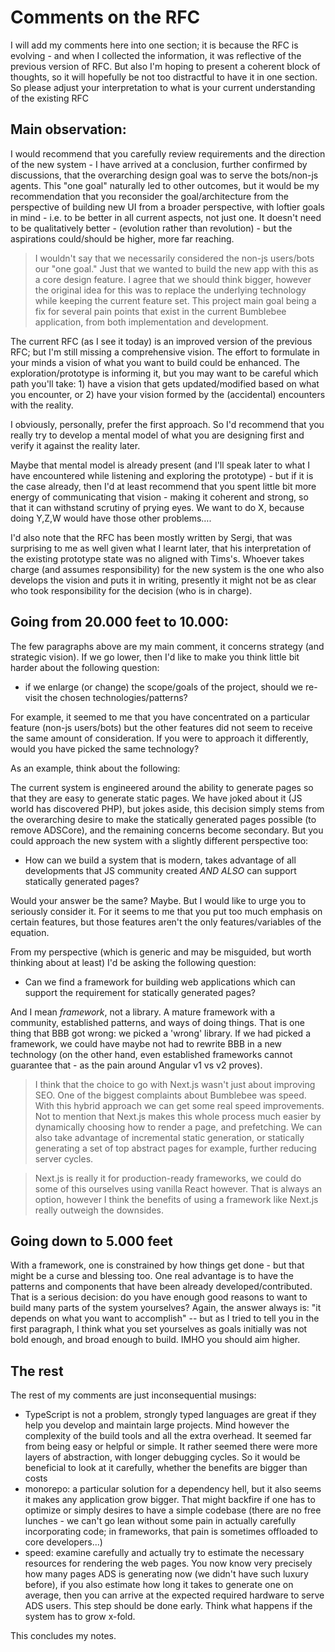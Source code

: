 # Comments on the RFC

I will add my comments here into one section; it is because the RFC is evolving - and when I collected the information, it was reflective of the previous version of RFC. But also I'm hoping to present a coherent block of thoughts, so it will hopefully be not too distractful to have it in one section. So please adjust your interpretation to what is your current understanding of the existing RFC

## Main observation:

I would recommend that you carefully review requirements and the direction of the new system - I have arrived at a conclusion, further confirmed by discussions, that the overarching design goal was to serve the bots/non-js agents. This "one goal" naturally led to other outcomes, but it would be my recommendation that you reconsider the goal/architecture from the perspective of building new UI from a broader perspective, with loftier goals in mind - i.e. to be better in all current aspects, not just one. It doesn't need to be qualitatively better - (evolution rather than revolution) - but the aspirations could/should be higher, more far reaching.

> I wouldn't say that we necessarily considered the non-js users/bots our "one goal." Just that we wanted to build the new app with this as a core design feature. I agree that we should think bigger, however the original idea for this was to replace the underlying technology while keeping the current feature set. This project main goal being a fix for several pain points that exist in the current Bumblebee application, from both implementation and development.

The current RFC (as I see it today) is an improved version of the previous RFC; but I'm still missing a comprehensive vision. The effort to formulate in your minds a vision of what you want to build could be enhanced. The exploration/prototype is informing it, but you may want to be careful which path you'll take: 1) have a vision that gets updated/modified based on what you encounter, or 2) have your vision formed by the (accidental) encounters with the reality.

I obviously, personally, prefer the first approach. So I'd recommend that you really try to develop a mental model of what you are designing first and verify it against the reality later.

Maybe that mental model is already present (and I'll speak later to what I have encountered while listening and exploring the prototype) - but if it is the case already, then I'd at least recommend that you spent little bit more energy of communicating that vision - making it coherent and strong, so that it can withstand scrutiny of prying eyes. We want to do X, because doing Y,Z,W would have those other problems….

I'd also note that the RFC has been mostly written by Sergi, that was surprising to me as well given what I learnt later, that his interpretation of the existing prototype state was no aligned with Tims's. Whoever takes charge (and assumes responsibility) for the new system is the one who also develops the vision and puts it in writing, presently it might not be as clear who took responsibility for the decision (who is in charge).

## Going from 20.000 feet to 10.000:

The few paragraphs above are my main comment, it concerns strategy (and strategic vision). If we go lower, then I'd like to make you think little bit harder about the following question:

- if we enlarge (or change) the scope/goals of the project, should we re-visit the chosen technologies/patterns?

For example, it seemed to me that you have concentrated on a particular feature (non-js users/bots) but the other features did not seem to receive the same amount of consideration. If you were to approach it differently, would you have picked the same technology?

As an example, think about the following:

The current system is engineered around the ability to generate pages so that they are easy to generate static pages. We have joked about it (JS world has discovered PHP), but jokes aside, this decision simply stems from the overarching desire to make the statically generated pages possible (to remove ADSCore), and the remaining concerns become secondary. But you could approach the new system with a slightly different perspective too:

- How can we build a system that is modern, takes advantage of all developments that JS community created _AND ALSO_ can support statically generated pages?

Would your answer be the same? Maybe. But I would like to urge you to seriously consider it. For it seems to me that you put too much emphasis on certain features, but those features aren't the only features/variables of the equation.

From my perspective (which is generic and may be misguided, but worth thinking about at least) I'd be asking the following question:

- Can we find a framework for building web applications which can support the requirement for statically generated pages?

And I mean _framework_, not a library. A mature framework with a community, established patterns, and ways of doing things. That is one thing that BBB got wrong: we picked a 'wrong' library. If we had picked a framework, we could have maybe not had to rewrite BBB in a new technology (on the other hand, even established frameworks cannot guarantee that - as the pain around Angular v1 vs v2 proves).

> I think that the choice to go with Next.js wasn't just about improving SEO. One of the biggest complaints about Bumblebee was speed. With this hybrid approach we can get some real speed improvements. Not to mention that Next.js makes this whole process much easier by dynamically choosing how to render a page, and prefetching.
> We can also take advantage of incremental static generation, or statically generating a set of top abstract pages for example, further reducing server cycles.

> Next.js is really it for production-ready frameworks, we could do some of this ourselves using vanilla React however. That is always an option, however I think the benefits of using a framework like Next.js really outweigh the downsides.

## Going down to 5.000 feet

With a framework, one is constrained by how things get done - but that might be a curse and blessing too. One real advantage is to have the patterns and components that have been already developed/contributed. That is a serious decision: do you have enough good reasons to want to build many parts of the system yourselves? Again, the answer always is: "it depends on what you want to accomplish" -- but as I tried to tell you in the first paragraph, I think what you set yourselves as goals initially was not bold enough, and broad enough to build. IMHO you should aim higher.

## The rest

The rest of my comments are just inconsequential musings:

- TypeScript is not a problem, strongly typed languages are great if they help you develop and maintain large projects. Mind however the complexity of the build tools and all the extra overhead. It seemed far from being easy or helpful or simple. It rather seemed there were more layers of abstraction, with longer debugging cycles. So it would be beneficial to look at it carefully, whether the benefits are bigger than costs
- monorepo: a particular solution for a dependency hell, but it also seems it makes any application grow bigger. That might backfire if one has to optimize or simply desires to have a simple codebase (there are no free lunches - we can't go lean without some pain in actually carefully incorporating code; in frameworks, that pain is sometimes offloaded to core developers...)
- speed: examine carefully and actually try to estimate the necessary resources for rendering the web pages. You now know very precisely how many pages ADS is generating now (we didn't have such luxury before), if you also estimate how long it takes to generate one on average, then you can arrive at the expected required hardware to serve ADS users. This step should be done early. Think what happens if the system has to grow x-fold.

This concludes my notes.
